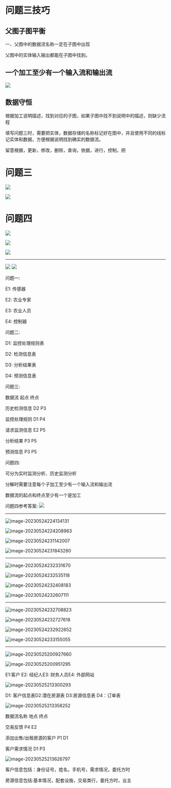 

# 问题三技巧

## 父图子图平衡

一、父图中的数据流名称一定在子图中出现

父图中的实体输入输出都能在子图中找到。

## 一个加工至少有一个输入流和输出流

![](../pic/2023-05-17-20-35-37.png)

## 数据守恒

根据加工说明描述，找到对应的子图，如果子图中找不到说明中的描述，则缺少流程





填写问题三时，需要把实体，数据存储的名称标记好在图中，并且使用不同的线标记实体和数据，方便根据说明找到确实的数据流。

留意根据，更新，修改，删除，查询，依据，进行，控制，把

# 问题三

![](../pic/2023-05-17-20-37-29.png)

![](../pic/2023-05-17-20-22-32.png)

# 问题四

![](../pic/2023-05-17-20-37-34.png)

![](../pic/2023-05-17-20-45-52.png)

![](../pic/2023-05-17-20-49-57.png)


---

![](../pic/2023-05-22-22-48-07.png)
![](../pic/2023-05-22-22-48-18.png)

问题一:

E1: 传感器

E2: 农业专家

E3: 农业人员

E4: 控制器

问题二:

D1: 监控处理规则表

D2: 检测信息表

D3: 分析结果表

D4: 预测信息表

问题三:

数据流							起点								终点

历史检测信息				D2									P3

监控处理规则				D1									P4

请求监测信息				E2									 P5



分析结果						P3									P5

预测信息						P3									P5





问题四:

可分为实时监测分析、历史监测分析

分解时需要注意每个子加工至少有一个输入流和输出流

数据流的起点和终点至少有一个是加工



问题四参考答案:
![](../pic/2023-05-22-23-57-39.png)



---



![image-20230524224134131](../pic/image-20230524224134131.png)

![image-20230524224208963](../pic/image-20230524224208963.png)

![image-20230524231142007](../pic/image-20230524231142007.png)

![image-20230524231843280](../pic/image-20230524231843280.png)



---



![image-20230524232331670](../pic/image-20230524232331670.png)



![image-20230524232535118](../pic/image-20230524232535118.png)



![image-20230524232408183](../pic/image-20230524232408183.png)

![image-20230524232607111](../pic/image-20230524232607111.png)





---



![image-20230524232708823](../pic/image-20230524232708823.png)

![image-20230524232727618](../pic/image-20230524232727618.png)

![image-20230524232922652](../pic/image-20230524232922652.png)

![image-20230524233155055](../pic/image-20230524233155055.png)



---





![image-20230525200927660](../pic/image-20230525200927660.png)

![image-20230525200951295](../pic/image-20230525200951295.png)

E1:客户 E2: 经纪人E3: 财务人员E4: 外部网站

![image-20230525213300293](../pic/image-20230525213300293.png)

D1: 客户信息表D2:潜在房源表 D3:房源信息表 D4：订单表

![image-20230525213358252](../pic/image-20230525213358252.png)

数据流名称							地点							终点

交易反馈								P4								E2

添加出售/出租房源的客户	P1								D1

客户需求情况						D1								P3

![image-20230525213626797](../pic/image-20230525213626797.png)

客户信息包括：身份证号，姓名，手机号，需求情况，委托方时

房源信息包括:基本情况，配套设施，交易类行，委托方时，业主





